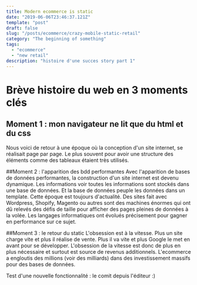 ```yaml
---
title: Modern ecommerce is static
date: "2019-06-06T23:46:37.121Z"
template: "post"
draft: false
slug: "/posts/ecommerce/crazy-mobile-static-retail"
category: "The beginning of something"
tags:
  - "ecommerce"
  - "new retail"
description: "histoire d'une succes story part 1"
---
```


# Brève histoire du web en 3 moments clés
## Moment 1 : mon navigateur ne lit que du html et du css
Nous voici de retour à une époque où la conception d'un site internet, se réalisait page par page. 
Le plus souvent pour avoir une structure des éléments comme des tableaux étaient très utilisés.

##Moment 2 : l'apparition des bdd performantes
Avec l'apparition de bases de données performantes, la construction d'un site internet est devenu dynamique.
Les informations voir toutes les informations sont stockés dans une base de données. Et la base de données peuple les données dans un template. 
Cette époque est toujours d'actualité. Des sites fait avec Wordpress, Shopify, Magento ou autres sont des machines énormes qui ont dû relevés des défis de taille
pour afficher des pages pleines de données à la volée. Les langages informatiques ont évolués précisement pour gagner en performance sur ce sujet.

##Moment 3 : le retour du static
L'obsession est à la vitesse. Plus un site charge vite et plus il réalise de vente. Plus il va vite et plus Google le met en avant pour se développer. L'obsession de la vitesse est donc de plus en plus nécessaire et surtout est source de revenus additionnels.
L'ecommerce a engloutis des millions (voir des milliards) dans des investissement massifs pour des bases de données.

Test d'une nouvelle fonctionnalité : le comit depuis l'éditeur :)